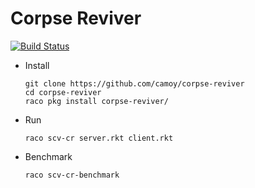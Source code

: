 # Corpse Reviver

[![Build Status](https://github.com/camoy/corpse-reviver/workflows/build/badge.svg)](https://github.com/camoy/corpse-reviver/actions?query=workflow%3Abuild)

* Install
  ```
  git clone https://github.com/camoy/corpse-reviver
  cd corpse-reviver
  raco pkg install corpse-reviver/
  ```
* Run
  ```
  raco scv-cr server.rkt client.rkt
  ```
* Benchmark
  ```
  raco scv-cr-benchmark
  ```
